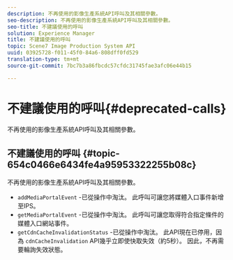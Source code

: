 ```yaml
---
description: 不再使用的影像生產系統API呼叫及其相關參數。
seo-description: 不再使用的影像生產系統API呼叫及其相關參數。
seo-title: 不建議使用的呼叫
solution: Experience Manager
title: 不建議使用的呼叫
topic: Scene7 Image Production System API
uuid: 03925728-f011-45f0-84a6-808dff0fd529
translation-type: tm+mt
source-git-commit: 7bc7b3a86fbcdc57cfdc31745fae3afc06e44b15

---
```



# 不建議使用的呼叫{#deprecated-calls}

不再使用的影像生產系統API呼叫及其相關參數。

## 不建議使用的呼叫 {#topic-654c0466e6434fe4a95953322255b08c}

不再使用的影像生產系統API呼叫及其相關參數。

* `addMediaPortalEvent` -已從操作中淘汰。 此呼叫可讓您將媒體入口事件新增至IPS。
* `getMediaPortalEvent` -已從操作中淘汰。 此呼叫可讓您取得符合指定條件的媒體入口網站事件。
* `getCdnCacheInvalidationStatus` -已從操作中淘汰。 此API現在已停用，因為 `cdnCacheInvalidation` API幾乎立即使快取失效（約5秒）。 因此，不再需要輪詢失效狀態。

